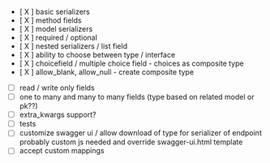 - [ X ] basic serializers
- [ X ] method fields
- [ X ] model serializers
- [ X ] required / optional
- [ X ] nested serializers / list field
- [ X ] ability to choose between type / interface
- [ X ] choicefield / multiple choice field - choices as composite type
- [ X ] allow_blank, allow_null - create composite type
- [   ] read / write only fields
- [   ] one to many and many to many fields (type based on related model or pk??)
- [   ] extra_kwargs support?
- [   ] tests
- [   ] customize swagger ui / allow download of type for serializer of endpoint
        probably custom js needed and override swagger-ui.html template
- [   ] accept custom mappings
